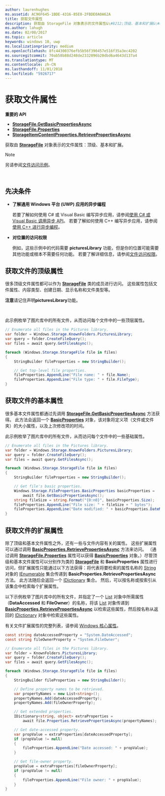 ```yaml
---
author: laurenhughes
ms.assetid: AC96F645-1BDE-4316-85E0-2FBDE0A0A62A
title: 获取文件属性
description: 获取由 StorageFile 对象表示的文件属性&\#8212;顶级、基本和扩展&\#8212;。
ms.author: lahugh
ms.date: 02/08/2017
ms.topic: article
keywords: windows 10, uwp
ms.localizationpriority: medium
ms.openlocfilehash: 8fc44300376efb5b56f390457e516f35a3ec4202
ms.sourcegitcommit: 70ab58b88d248de2332096b20dbd6a4643d137a4
ms.translationtype: MT
ms.contentlocale: zh-CN
ms.lasthandoff: 11/01/2018
ms.locfileid: "5926717"
---
```

# <a name="get-file-properties"></a>获取文件属性



**重要的 API**

-   [**StorageFile.GetBasicPropertiesAsync**](https://msdn.microsoft.com/library/windows/apps/hh701737)
-   [**StorageFile.Properties**](https://msdn.microsoft.com/library/windows/apps/br227225)
-   [**StorageItemContentProperties.RetrievePropertiesAsync**](https://msdn.microsoft.com/library/windows/apps/hh770652)

获取由 [**StorageFile**](https://msdn.microsoft.com/library/windows/apps/br227171) 对象表示的文件属性：顶级、基本和扩展。

> [!NOTE]
> 另请参阅[文件访问示例](http://go.microsoft.com/fwlink/p/?linkid=619995)。

 


## <a name="prerequisites"></a>先决条件

-   **了解通用 Windows 平台 (UWP) 应用的异步编程**

    若要了解如何使用 C# 或 Visual Basic 编写异步应用，请参阅[使用 C# 或 Visual Basic 调用异步 API](https://msdn.microsoft.com/library/windows/apps/mt187337)。 若要了解如何使用 C++ 编写异步应用，请参阅[使用 C++ 进行异步编程](https://msdn.microsoft.com/library/windows/apps/mt187334)。

-   **对位置的访问权限**

    例如，这些示例中的代码需要 **picturesLibrary** 功能，但是你的位置可能需要其他功能或根本不需要任何功能。 若要了解详细信息，请参阅[文件访问权限](file-access-permissions.md)。

## <a name="getting-a-files-top-level-properties"></a>获取文件的顶级属性

很多顶级文件属性都可以作为 [**StorageFile**](https://msdn.microsoft.com/library/windows/apps/br227171) 类的成员进行访问。 这些属性包括文件属性、内容类型、创建日期、显示名称和文件类型等。

**注意**请记住声明**picturesLibrary**功能。

 

此示例枚举了图片库中的所有文件，从而访问每个文件中的一些顶层属性。

```csharp
// Enumerate all files in the Pictures library.
var folder = Windows.Storage.KnownFolders.PicturesLibrary;
var query = folder.CreateFileQuery();
var files = await query.GetFilesAsync();

foreach (Windows.Storage.StorageFile file in files)
{
    StringBuilder fileProperties = new StringBuilder();

    // Get top-level file properties.
    fileProperties.AppendLine("File name: " + file.Name);
    fileProperties.AppendLine("File type: " + file.FileType);
}
```

## <a name="getting-a-files-basic-properties"></a>获取文件的基本属性

很多基本文件属性都通过先调用 [**StorageFile.GetBasicPropertiesAsync**](https://msdn.microsoft.com/library/windows/apps/hh701737) 方法获得。 此方法会返回一个 [**BasicProperties**](https://msdn.microsoft.com/library/windows/apps/br212113) 对象，该对象将定义项（文件或文件夹）的大小属性，以及上次修改项的时间。

此示例枚举了图片库中的所有文件，从而访问每个文件中的一些基础属性。

```csharp
// Enumerate all files in the Pictures library.
var folder = Windows.Storage.KnownFolders.PicturesLibrary;
var query = folder.CreateFileQuery();
var files = await query.GetFilesAsync();

foreach (Windows.Storage.StorageFile file in files)
{
    StringBuilder fileProperties = new StringBuilder();

    // Get file's basic properties.
    Windows.Storage.FileProperties.BasicProperties basicProperties =
        await file.GetBasicPropertiesAsync();
    string fileSize = string.Format("{0:n0}", basicProperties.Size);
    fileProperties.AppendLine("File size: " + fileSize + " bytes");
    fileProperties.AppendLine("Date modified: " + basicProperties.DateModified);
}
 ```

## <a name="getting-a-files-extended-properties"></a>获取文件的扩展属性

除了顶级和基本文件属性之外，还有一些与文件内容有关的属性。 这些扩展属性可以通过调用 [**BasicProperties.RetrievePropertiesAsync**](https://msdn.microsoft.com/library/windows/apps/br212124) 方法来访问。 （通过调用 [**StorageFile.Properties**](https://msdn.microsoft.com/library/windows/apps/br227225) 属性可以获得 [**BasicProperties**](https://msdn.microsoft.com/library/windows/apps/br212113) 对象。）尽管顶级和基本文件属性可以分别作为类的 [**StorageFile**](https://msdn.microsoft.com/library/windows/apps/br227171) 和 **BasicProperties** 属性进行访问，但扩展属性只能通过以下方法获得：将代表将要检索的属性名称的 [String](http://go.microsoft.com/fwlink/p/?LinkID=325032) 对象的 [IEnumerable](http://go.microsoft.com/fwlink/p/?LinkID=313091) 集合传递到 **BasicProperties.RetrievePropertiesAsync** 方法。 此方法随后会返回一个 [IDictionary](http://go.microsoft.com/fwlink/p/?LinkId=325238) 集合。 然后，可以按名称或按索引从该集合中检索每个扩展属性。

以下示例枚举了图片库中的所有文件，并指定了一个 [List](http://go.microsoft.com/fwlink/p/?LinkID=325246) 对象中所需属性（**DataAccessed** 和 **FileOwner**）的名称，将该 [List](http://go.microsoft.com/fwlink/p/?LinkID=325246) 对象传递到 [**BasicProperties.RetrievePropertiesAsync**](https://msdn.microsoft.com/library/windows/apps/br212124) 以检索这些属性，然后按名称从返回的 [IDictionary](http://go.microsoft.com/fwlink/p/?LinkId=325238) 对象中检索这些属性。

有关文件扩展属性的完整列表，请参阅 [Windows 核心属性](https://msdn.microsoft.com/library/windows/desktop/mt805470)。

```csharp
const string dateAccessedProperty = "System.DateAccessed";
const string fileOwnerProperty = "System.FileOwner";

// Enumerate all files in the Pictures library.
var folder = KnownFolders.PicturesLibrary;
var query = folder.CreateFileQuery();
var files = await query.GetFilesAsync();

foreach (Windows.Storage.StorageFile file in files)
{
    StringBuilder fileProperties = new StringBuilder();

    // Define property names to be retrieved.
    var propertyNames = new List<string>();
    propertyNames.Add(dateAccessedProperty);
    propertyNames.Add(fileOwnerProperty);

    // Get extended properties.
    IDictionary<string, object> extraProperties =
        await file.Properties.RetrievePropertiesAsync(propertyNames);

    // Get date-accessed property.
    var propValue = extraProperties[dateAccessedProperty];
    if (propValue != null)
    {
        fileProperties.AppendLine("Date accessed: " + propValue);
    }

    // Get file-owner property.
    propValue = extraProperties[fileOwnerProperty];
    if (propValue != null)
    {
        fileProperties.AppendLine("File owner: " + propValue);
    }
}
```

 

 
